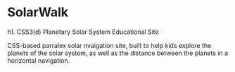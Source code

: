 SolarWalk
=========

h1. CSS3(d) Planetary Solar System Educational Site

CSS-based parralex solar nvaigation site, built to help kids explore the planets of the solar system, as well as the distance between the planets in a horizontal navigation.
